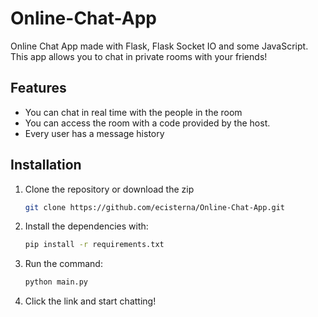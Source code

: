 # Online-Chat-App
Online Chat App made with Flask, Flask Socket IO and some JavaScript. This app allows you to chat in private rooms with your friends!

## Features
- You can chat in real time with the people in the room
- You can access the room with a code provided by the host.
- Every user has a message history

## Installation
1. Clone the repository or download the zip
   ```bash
   git clone https://github.com/ecisterna/Online-Chat-App.git
   ```
4. Install the dependencies with:
   ```bash
   pip install -r requirements.txt
   ```
5. Run the command:
   ```bash
   python main.py
   ```
6. Click the link and start chatting!
